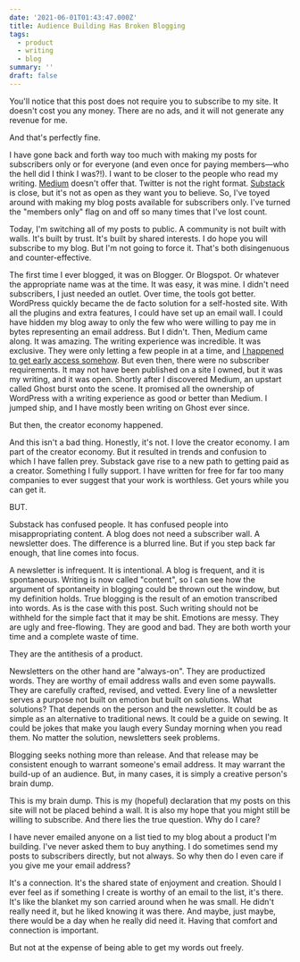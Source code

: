 ```yaml
---
date: '2021-06-01T01:43:47.000Z'
title: Audience Building Has Broken Blogging
tags:
  - product
  - writing
  - blog
summary: ''
draft: false
---
```

  You'll notice that this post does not require you to subscribe to my site. It doesn't cost you any money. There are no ads, and it will not generate any revenue for me.

And that's perfectly fine.

I have gone back and forth way too much with making my posts for subscribers only or for everyone (and even once for paying members—who the hell did I think I was?!). I want to be closer to the people who read my writing. [Medium](<https://medium.com>) doesn't offer that. Twitter is not the right format. [Substack](<https://substack.com>) is close, but it's not as open as they want you to believe. So, I've toyed around with making my blog posts available for subscribers only. I've turned the "members only" flag on and off so many times that I've lost count.

Today, I'm switching all of my posts to public. A community is not built with walls. It's built by trust. It's built by shared interests. I do hope you will subscribe to my blog. But I'm not going to force it. That's both disingenuous and counter-effective.

The first time I ever blogged, it was on Blogger. Or Blogspot. Or whatever the appropriate name was at the time. It was easy, it was mine. I didn't need subscribers, I just needed an outlet. Over time, the tools got better. WordPress quickly became the de facto solution for a self-hosted site. With all the plugins and extra features, I could have set up an email wall. I could have hidden my blog away to only the few who were willing to pay me in bytes representing an email address. But I didn't. Then, Medium came along. It was amazing. The writing experience was incredible. It was exclusive. They were only letting a few people in at a time, and [I happened to get early access somehow](<https://medium.com/@the5_5hole/college-is-nothing-more-than-a-small-business-loan-74ca53be0588>). But even then, there were no subscriber requirements. It may not have been published on a site I owned, but it was my writing, and it was open. Shortly after I discovered Medium, an upstart called Ghost burst onto the scene. It promised all the ownership of WordPress with a writing experience as good or better than Medium. I jumped ship, and I have mostly been writing on Ghost ever since.

But then, the creator economy happened.

And this isn't a bad thing. Honestly, it's not. I love the creator economy. I am part of the creator economy. But it resulted in trends and confusion to which I have fallen prey. Substack gave rise to a new path to getting paid as a creator. Something I fully support. I have written for free for far too many companies to ever suggest that your work is worthless. Get yours while you can get it.

BUT.

Substack has confused people. It has confused people into misappropriating content. A blog does not need a subscriber wall. A newsletter does. The difference is a blurred line. But if you step back far enough, that line comes into focus.

A newsletter is infrequent. It is intentional. A blog is frequent, and it is spontaneous. Writing is now called "content", so I can see how the argument of spontaneity in blogging could be thrown out the window, but my definition holds. True blogging is the result of an emotion transcribed into words. As is the case with this post. Such writing should not be withheld for the simple fact that it may be shit. Emotions are messy. They are ugly and free-flowing. They are good and bad. They are both worth your time and a complete waste of time.

They are the antithesis of a product.

Newsletters on the other hand are "always-on". They are productized words. They are worthy of email address walls and even some paywalls. They are carefully crafted, revised, and vetted. Every line of a newsletter serves a purpose not built on emotion but built on solutions. What solutions? That depends on the person and the newsletter. It could be as simple as an alternative to traditional news. It could be a guide on sewing. It could be jokes that make you laugh every Sunday morning when you read them. No matter the solution, newsletters seek problems.

Blogging seeks nothing more than release. And that release may be consistent enough to warrant someone's email address. It may warrant the build-up of an audience. But, in many cases, it is simply a creative person's brain dump.

This is my brain dump. This is my (hopeful) declaration that my posts on this site will not be placed behind a wall. It is also my hope that you might still be willing to subscribe. And there lies the true question. Why do I care?

I have never emailed anyone on a list tied to my blog about a product I'm building. I've never asked them to buy anything. I do sometimes send my posts to subscribers directly, but not always. So why then do I even care if you give me your email address?

It's a connection. It's the shared state of enjoyment and creation. Should I ever feel as if something I create is worthy of an email to the list, it's there. It's like the blanket my son carried around when he was small. He didn't really need it, but he liked knowing it was there. And maybe, just maybe, there would be a day when he really did need it. Having that comfort and connection is important.

But not at the expense of being able to get my words out freely.


  
